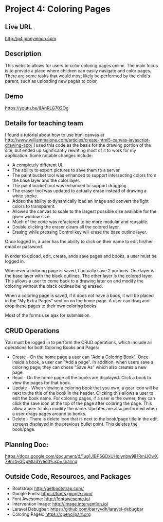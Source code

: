 # Project 4: Coloring Pages

## Live URL
<http://p4.jonnymoon.com>

## Description
This website allows for users to color coloring pages online. The main focus is to 
provide a place where children can easily navigate and color pages. There are some
tasks that would most likely be performed by the child's parent, such as uploading new
pages to color.

## Demo
<https://youtu.be/8AnRLG702Og>

## Details for teaching team
I found a tutorial about how to use html canvas at <http://www.williammalone.com/articles/create-html5-canvas-javascript-drawing-app/>
I used this code as the basis for the drawing portion of the site, but ended up significantly rewriting most of it to work for 
my application. Some notable changes include:
* A completely different UI.
* The ability to export pictures to save them to a server.
* The paint bucket tool was enhanced to support intersecting colors from the base layer and the color layer.
* The paint bucket tool was enhanced to support dragging.
* The eraser tool was updated to actually erase instead of drawing a white stroke.
* Added the ability to dynamically load an image and convert the light colors to transparent.
* Allowed the canvas to scale to the largest possible size available for the given window size.
* Much of the code was refactored to be more modular and reusable.
* Double clicking the eraser clears all the colored layer.
* Erasing while pressing Control key will erase the base outline layer.

Once logged in, a user has the ability to click on their name to edit his/her email or password.

In order to upload, edit, create, ands save pages and books, a user must be logged in.

Whenever a coloring page is saved, I actually save 2 portions. One layer is the base layer with the black outlines.
The other layer is the colored layer. This allows a user to come back to a drawing later on and modify the coloring
without the black outlines being erased.

When a coloring page is saved, if it does not have a book, it will be placed in the "My Extra Pages" section on the home page.
A user can drag and drop these pages to their own coloring books.

Most of the forms use ajax for submission.

## CRUD Operations
You must be logged in to perform the CRUD operations, which include all operations for both Coloring Books and Pages:
* Create - On the home page a user can "Add a Coloring Book". Once inside a book, a user can "Add a page". In addition, when users save a coloring page, they can chose "Save As" which also creates a new page. 
* Read - On the home page all the books are displayed. Click a book to view the pages for that book.
* Update - When viewing a coloring book that you own, a gear icon will be next to the title of the book in the header. Clicking this allows a user to edit the book name. For coloring pages, if a user is the owner, they can click the save icon at the top of the page after coloring the page. This allow a user to also modify the name. Updates are also performed when a user drags pages around to books.
* Delete - There is delete icon that is next to the book/page title in the edit screens displayed in the previous bullet point. This deletes the book/page.

## Planning Doc: 
<https://docs.google.com/document/d/1ug1JlBP5GDxUHdlynbw9jHRmLjOwX79nr4yGDpMla3Y/edit?usp=sharing>

## Outside Code, Resources, and Packages
* Bootstrap: http://getbootstrap.com/
* Google Fonts: https://fonts.google.com/
* Font Awesome: http://fontawesome.io/
* Intervention Image: http://image.intervention.io/
* Laravel Debugbar: https://github.com/barryvdh/laravel-debugbar
* Coloring Pages: https://openclipart.org
